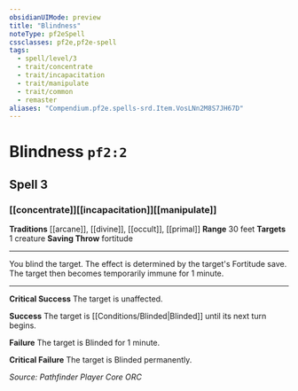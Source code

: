 ```yaml
---
obsidianUIMode: preview
title: "Blindness"
noteType: pf2eSpell
cssclasses: pf2e,pf2e-spell
tags:
  - spell/level/3
  - trait/concentrate
  - trait/incapacitation
  - trait/manipulate
  - trait/common
  - remaster
aliases: "Compendium.pf2e.spells-srd.Item.VosLNn2M8S7JH67D" 
---
```

# Blindness  `pf2:2`  
## Spell 3
### [[concentrate]][[incapacitation]][[manipulate]]
**Traditions** [[arcane]], [[divine]], [[occult]], [[primal]]
**Range** 30 feet
**Targets** 1 creature
**Saving Throw**  fortitude
* * * 
You blind the target. The effect is determined by the target's Fortitude save. The target then becomes temporarily immune for 1 minute.

* * *

**Critical Success** The target is unaffected.

**Success** The target is [[Conditions/Blinded|Blinded]] until its next turn begins.

**Failure** The target is Blinded for 1 minute.

**Critical Failure** The target is Blinded permanently.

*Source: Pathfinder Player Core*
*ORC*